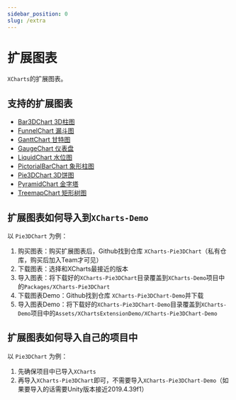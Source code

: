 ```yaml
---
sidebar_position: 0
slug: /extra
---
```


# 扩展图表

`XCharts`的扩展图表。

## 支持的扩展图表

* [Bar3DChart 3D柱图](bar3d.md)
* [FunnelChart 漏斗图](funnel.md)
* [GanttChart 甘特图](gantt.md)
* [GaugeChart 仪表盘](gauge.md)
* [LiquidChart 水位图](liquid.md)
* [PictorialBarChart 象形柱图](pictorialbar.md)
* [Pie3DChart 3D饼图](pie3d.md)
* [PyramidChart 金字塔](pyramid.md)
* [TreemapChart 矩形树图](treemap.md)

## 扩展图表如何导入到`XCharts-Demo`

以 `Pie3DChart` 为例：

1. 购买图表：购买扩展图表后，Github找到仓库 `XCharts-Pie3DChart`（私有仓库，购买后加入Team才可见）
2. 下载图表：选择和XCharts最接近的版本
3. 导入图表：将下载好的`XCharts-Pie3DChart`目录覆盖到`XCharts-Demo`项目中的`Packages/XCharts-Pie3DChart`
4. 下载图表Demo：Github找到仓库 `XCharts-Pie3DChart-Demo`并下载
5. 导入图表Demo：将下载好的`XCharts-Pie3DChart-Demo`目录覆盖到`XCharts-Demo`项目中的`Assets/XChartsExtensionDemo/XCharts-Pie3DChart-Demo`

## 扩展图表如何导入自己的项目中

以 `Pie3DChart` 为例：

1. 先确保项目中已导入`XCharts`
2. 再导入`XCharts-Pie3DChart`即可，不需要导入`XCharts-Pie3DChart-Demo`（如果要导入的话需要Unity版本接近2019.4.39f1）

